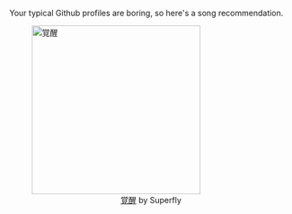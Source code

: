 Your typical Github profiles are boring, so here's a song recommendation.
<figure><img width="300" height="300" src="https://i.scdn.co/image/ab67616d0000b273d4be028982f55c4e9bb585db" alt="覚醒" /><figcaption align="center"><a href="https://open.spotify.com/track/5YLFzFZPhlBlwM9t88tReb" target="_blank">覚醒</a> by Superfly</figcaption></figure>
